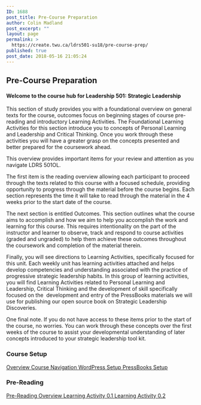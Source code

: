 ```yaml
---
ID: 1688
post_title: Pre-Course Preparation
author: Colin Madland
post_excerpt: ""
layout: page
permalink: >
  https://create.twu.ca/ldrs501-su18/pre-course-prep/
published: true
post_date: 2018-05-16 21:05:24
---
```

<!--themify_builder_static-->

<h2>Pre-Course Preparation<br/></h2>

<h4>Welcome to the course hub for Leadership 501: Strategic Leadership</h4>

This section of study provides you with a foundational overview on general texts for the course, outcomes focus on beginning stages of course pre-reading and introductory Learning Activities. The Foundational Learning Activities for this section introduce you to concepts of Personal Learning and Leadership and Critical Thinking. Once you work through these activities you will have a greater grasp on the concepts presented and better prepared for the coursework ahead.</p>

This overview provides important items for your review and attention as you navigate LDRS 501OL.

The first item is the reading overview allowing each participant to proceed through the texts related to this course with a focused schedule, providing opportunity to progress through the material before the course begins. Each section represents the time it will take to read through the material in the 4 weeks prior to the start date of the course.

The next section is entitled Outcomes. This section outlines what the course aims to accomplish and how we aim to help you accomplish the work and learning for this course. This requires intentionality on the part of the instructor and learner to observe, track and respond to course activities (graded and ungraded) to help them achieve these outcomes throughout the coursework and completion of the material therein.

Finally, you will see directions to Learning Activities, specifically focused for this unit. Each weekly unit has learning activities attached and helps develop competencies and understanding associated with the practice of progressive strategic leadership habits. In this group of learning activities, you will find Learning Activities related to Personal Learning and Leadership, Critical Thinking and the development of skill specifically focused on the  development and entry of the PressBooks materials we will use for publishing our open source book on Strategic Leadership Discoveries.

One final note. If you do not have access to these items prior to the start of the course, no worries. You can work through these concepts over the first weeks of the course to assist your developmental understanding of later concepts introduced to your strategic leadership tool kit.

<h3>Course Setup<br/></h3>

<a href="https://create.twu.ca/ldrs501-su18/unit-1/"> Overview </a> <a href="https://create.twu.ca/ldrs501-su18/navigating-a-connected-course/"> Course Navigation </a> <a href="https://create.twu.ca/ldrs501-su18/wordpress-settings/"> WordPress Setup </a> <a href="https://create.twu.ca/ldrs501-su18/accessing-pressbooks"> PressBooks Setup </a>

<h3>Pre-Reading<br/></h3>

<a href="https://create.twu.ca/ldrs501-su18/week-0/"> Pre-Reading Overview </a> <a href="https://create.twu.ca/ldrs501-su18/activity-0-1/"> Learning Activity 0.1 </a> <a href="https://create.twu.ca/ldrs501-su18/activity-0-2"> Learning Activity 0.2 </a><!--/themify_builder_static-->
